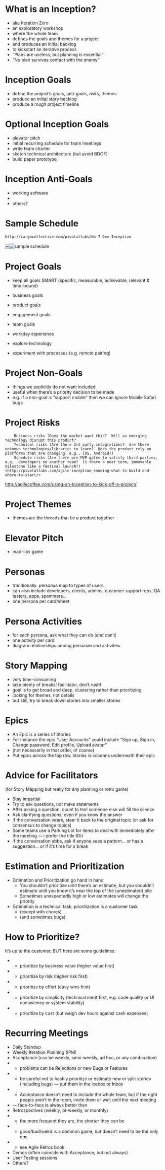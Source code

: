 # What is an Inception?
* aka Iteration Zero
* an exploratory workshop
* where the whole team
* defines the goals and themes for a project
* and produces an initial backlog
* to kickstart an iterative process
* “Plans are useless, but planning is essential”
* “No plan survives contact with the enemy”

# Inception Goals
*  define the project’s goals, anti-goals, risks, themes
*  produce an initial story backlog
*  produce a rough project timeline

# Optional Inception Goals
* elevator pitch
* initial recurring schedule for team meetings
* write team charter
* sketch technical architecture (but avoid BDOF)
* build paper prototype

# Inception Anti-Goals

*  working software
*
*  others?


# Sample Schedule

	http://cargocollective.com/pivotallabs/No-7-Dev-Inception

￼![sample schedule]()


# Project Goals

*  keep all goals SMART (specific, measurable, achievable, relevant & time-bound)

*  business goals
*  product goals
*  engagement goals
*  team goals
  *    workday experience
  *    explore technology
  *    experiment with processes (e.g. remote pairing)

# Project Non-Goals

  *  things we explicitly do not want included
  *  useful when there’s a priority decision to be made
  *  e.g. if a non-goal is “support mobile” then we can ignore Mobile Safari bugs


# Project Risks

		Business risks (Does the market want this?  Will an emerging technology disrupt this product? 
		Technical risks (Are there 3rd party integrations?  Are there unknown technologies/libraries to learn?  Does the product rely on platforms that are changing, e.g., iOS, Android?)
		Schedule risks (Are there pre-MVP gates to satisfy third-parties, e.g.  developers on another team?  Is there a near term, immovable milestone like a festival launch?)
	<http://pivotallabs.com/agile-inception_knowing-what-to-build-and-where-to-start/>

http://agilecoffee.com/using-an-inception-to-kick-off-a-project/

# Project Themes
*  themes are the threads that tie a product together

# Elevator Pitch

*  mad-libs game

# Personas
*  traditionally: personas map to types of users
*  can also include developers, clients, admins, customer support reps, QA testers, apps, spammers…
*  one persona per card/sheet

# Persona Activities
*  for each persona, ask what they can do (and can’t)
*  one activity per card
*  diagram relationships among personae and activities

# Story Mapping
*  very time-consuming
*  take plenty of breaks! facilitator, don’t rush!
*  goal is to get broad and deep, clustering rather than prioritizing
*  looking for themes, not details
*  but still, try to break down stories into smaller stories

# Epics
*  An Epic is a series of Stories
*  For instance the epic “User Accounts” could include “Sign up, Sign in, Change password, Edit profile, Upload avatar”
  *  (not necessarily in that order, of course)
*  Put epics across the top row, stories in columns underneath their epic

# Advice for Facilitators

  (for Story Mapping but really for any planning or retro game)

*  Stay impartial
*  Try to ask questions, not make statements
*  After asking a question, count to ten! someone else will fill the silence
*  Ask clarifying questions, even if you know the answer
*  If the conversation veers, steer it back to the original topic (or ask for consensus to change topics)
*  	Some teams use a Parking Lot for items to deal with immediately after the meeting — i prefer the title IOU
*  If the conversation ebbs, ask if anyone sees a pattern… or has a suggestion… or if it’s time for a break

# Estimation and Prioritization

* Estimation and Prioritization go hand in hand
  * You shouldn’t prioritize until there’s an estimate, but you shouldn’t estimate until you know it’s near the top of the (unestimated) pile
  * Sometimes unexpectedly high or low estimates will change the priority
* Estimation is a technical task, prioritization is a customer task
  * (except with chores)
  * (and sometimes bugs)

# How to Prioritize?

It’s up to the customer, BUT here are some guidelines:

* - prioritize by business value (higher value first)
* - prioritize by risk (higher risk first)
* - prioritize by effort (easy wins first)
* - prioritize by simplicity (technical merit first, e.g. code quality or UI consistency or system stability)
* - prioritize by cost (but weigh dev hours against cash expenses)

# Recurring Meetings

*  Daily Standup
*  Weekly Iteration Planning (IPM)
*  Acceptance (can be weekly, semi-weekly, ad hoc, or any combination)
  * - problems can be Rejections or new Bugs or Features
  * - be careful not to hastily prioritize or estimate new or split stories (including bugs) — put them in the Icebox or Inbox
  * - Acceptance doesn’t need to include the whole team, but if the right people aren’t in the room, invite them or wait until the next meeting
  * — face-to-face is always better than
*  Retrospectives (weekly, bi-weekly, or monthly)
  * - the more frequent they are, the shorter they can be
  * - good/bad/weird is a common game, but doesn’t need to be the only one
  * - see Agile Retros book
*  Demos (often coincide with Acceptance, but not always)
*  User Testing sessions
* Others?

